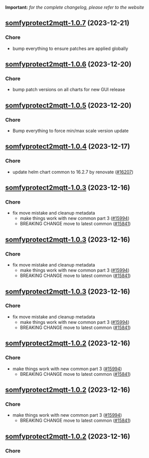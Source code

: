 **Important:**
*for the complete changelog, please refer to the website*




## [somfyprotect2mqtt-1.0.7](https://github.com/truecharts/charts/compare/somfyprotect2mqtt-1.0.6...somfyprotect2mqtt-1.0.7) (2023-12-21)

### Chore

- bump everything to ensure patches are applied globally
  
  


## [somfyprotect2mqtt-1.0.6](https://github.com/truecharts/charts/compare/somfyprotect2mqtt-1.0.5...somfyprotect2mqtt-1.0.6) (2023-12-20)

### Chore

- bump patch versions on all charts for new GUI release
  
  


## [somfyprotect2mqtt-1.0.5](https://github.com/truecharts/charts/compare/somfyprotect2mqtt-1.0.4...somfyprotect2mqtt-1.0.5) (2023-12-20)

### Chore

- Bump everything to force min/max scale version update
  
  


## [somfyprotect2mqtt-1.0.4](https://github.com/truecharts/charts/compare/somfyprotect2mqtt-1.0.3...somfyprotect2mqtt-1.0.4) (2023-12-17)

### Chore

- update helm chart common to 16.2.7 by renovate ([#16207](https://github.com/truecharts/charts/issues/16207))
  
  


## [somfyprotect2mqtt-1.0.3](https://github.com/truecharts/charts/compare/somfyprotect2mqtt-0.0.5...somfyprotect2mqtt-1.0.3) (2023-12-16)

### Chore

- fix move mistake and cleanup metadata
  - make things work with new common part 3 ([#15994](https://github.com/truecharts/charts/issues/15994))
  - BREAKING CHANGE move to latest common ([#15841](https://github.com/truecharts/charts/issues/15841))
  
  


## [somfyprotect2mqtt-1.0.3](https://github.com/truecharts/charts/compare/somfyprotect2mqtt-0.0.5...somfyprotect2mqtt-1.0.3) (2023-12-16)

### Chore

- fix move mistake and cleanup metadata
  - make things work with new common part 3 ([#15994](https://github.com/truecharts/charts/issues/15994))
  - BREAKING CHANGE move to latest common ([#15841](https://github.com/truecharts/charts/issues/15841))
  
  


## [somfyprotect2mqtt-1.0.3](https://github.com/truecharts/charts/compare/somfyprotect2mqtt-0.0.5...somfyprotect2mqtt-1.0.3) (2023-12-16)

### Chore

- fix move mistake and cleanup metadata
  - make things work with new common part 3 ([#15994](https://github.com/truecharts/charts/issues/15994))
  - BREAKING CHANGE move to latest common ([#15841](https://github.com/truecharts/charts/issues/15841))
  
  


## [somfyprotect2mqtt-1.0.2](https://github.com/truecharts/charts/compare/somfyprotect2mqtt-0.0.5...somfyprotect2mqtt-1.0.2) (2023-12-16)

### Chore

- make things work with new common part 3 ([#15994](https://github.com/truecharts/charts/issues/15994))
  - BREAKING CHANGE move to latest common ([#15841](https://github.com/truecharts/charts/issues/15841))
  
  


## [somfyprotect2mqtt-1.0.2](https://github.com/truecharts/charts/compare/somfyprotect2mqtt-0.0.5...somfyprotect2mqtt-1.0.2) (2023-12-16)

### Chore

- make things work with new common part 3 ([#15994](https://github.com/truecharts/charts/issues/15994))
  - BREAKING CHANGE move to latest common ([#15841](https://github.com/truecharts/charts/issues/15841))
  
  


## [somfyprotect2mqtt-1.0.2](https://github.com/truecharts/charts/compare/somfyprotect2mqtt-0.0.5...somfyprotect2mqtt-1.0.2) (2023-12-16)

### Chore

